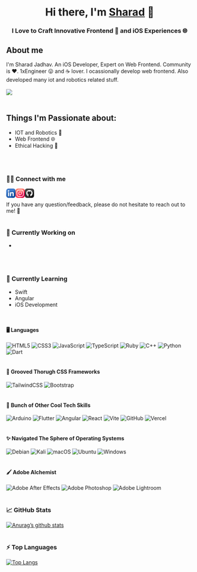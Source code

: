 <h1 align='center'>
    Hi there, I'm <a href="https://portfolio-jadhavsharad.vercel.app/" target=”_blank” rel=”noreferrer”>Sharad</a> 👋
</h1>
<h3 align='center'>
    I Love to Craft Innovative Frontend 🚀 and iOS Experiences 🌐
</h3>

## About me
I'm Sharad Jadhav. An iOS Developer, Expert on Web Frontend. Community is ❤️.  1xEngineer 😛 and ☕ lover.
I ocassionally develop web frontend. Also developed many iot and robotics related stuff.
<br>
<br>
![](https://komarev.com/ghpvc/?username=your-github-jadhavsharad&style=for-the-badge)
<br>
<br>

## Things I'm Passionate about:

<ul>
    <li>
        IOT and Robotics 🤖
    </li>
    <li>
        Web Frontend 🌐
    </li>
    <li>
         Ethical Hacking 🛜
    </li>
</ul>
<br>
<br>

### 🤝🏻 Connect with me

<a href="https://www.linkedin.com/in/sharad-jadhav-b39395250/"><img align="left"  src="https://raw.githubusercontent.com/jadhavsharad/jadhavsharad/main/images/linkedin.png" alt="Sharad | LinkedIn" width="25px"/></a>
<a href="https://www.instagram.com/sharadjadhav670/"><img align="left"  src="https://raw.githubusercontent.com/jadhavsharad/jadhavsharad/main/images/instagram.png" alt="Sharad | Instagram" width="25px"/>
</a>
<a href="https://github.com/jadhavsharad/"><img align="left" src="https://raw.githubusercontent.com/jadhavsharad/jadhavsharad/main/images/github.png" alt="Sharad | Github" width="25px"/>
</a> <br> <br>
If you have any question/feedback, please do not hesitate to reach out to me! 💬 
<br>
<br>


### 🔭 Currently Working on
<ul list-style-type="disc">
    <li>
</ul>
<br>
<br>


### 🌱 Currently Learning

<ul list-style-type="disc">
    <li>
        Swift
    </li>
    <li>
        Angular
    </li>
    <li>
        iOS Development
    </li>
</ul>
<br>

#### 🖥️ Languages
![HTML5](https://img.shields.io/badge/html5-%23E34F26.svg?style=for-the-badge&logo=html5&logoColor=white)
![CSS3](https://img.shields.io/badge/css3-%231572B6.svg?style=for-the-badge&logo=css3&logoColor=white)
![JavaScript](https://img.shields.io/badge/javascript-%23323330.svg?style=for-the-badge&logo=javascript&logoColor=%23F7DF1E)
![TypeScript](https://img.shields.io/badge/typescript-%23007ACC.svg?style=for-the-badge&logo=typescript&logoColor=white)
![Ruby](https://img.shields.io/badge/ruby-%23CC342D.svg?style=for-the-badge&logo=ruby&logoColor=white)
![C++](https://img.shields.io/badge/c++-%2300599C.svg?style=for-the-badge&logo=c%2B%2B&logoColor=white)
![Python](https://img.shields.io/badge/python-3670A0?style=for-the-badge&logo=python&logoColor=ffdd54)
![Dart](https://img.shields.io/badge/dart-%230175C2.svg?style=for-the-badge&logo=dart&logoColor=white)
<br>
<br>


#### 🎨 Grooved Thorugh CSS Frameworks
![TailwindCSS](https://img.shields.io/badge/tailwindcss-%2338B2AC.svg?style=for-the-badge&logo=tailwind-css&logoColor=white)
![Bootstrap](https://img.shields.io/badge/bootstrap-%238511FA.svg?style=for-the-badge&logo=bootstrap&logoColor=white)
<br>
<br>


#### 🫧 Bunch of Other Cool Tech Skills
![Arduino](https://img.shields.io/badge/-Arduino-00979D?style=for-the-badge&logo=Arduino&logoColor=white)
![Flutter](https://img.shields.io/badge/Flutter-%2302569B.svg?style=for-the-badge&logo=Flutter&logoColor=white)
![Angular](https://img.shields.io/badge/angular-%23DD0031.svg?style=for-the-badge&logo=angular&logoColor=white)
![React](https://img.shields.io/badge/react-%2320232a.svg?style=for-the-badge&logo=react&logoColor=%2361DAFB)
![Vite](https://img.shields.io/badge/vite-%23646CFF.svg?style=for-the-badge&logo=vite&logoColor=white)
![GitHub](https://img.shields.io/badge/github-%23121011.svg?style=for-the-badge&logo=github&logoColor=white)
![Vercel](https://img.shields.io/badge/vercel-%23000000.svg?style=for-the-badge&logo=vercel&logoColor=white)
<br>
<br>

#### ✨ Navigated The Sphere of Operating Systems
![Debian](https://img.shields.io/badge/Debian-D70A53?style=for-the-badge&logo=debian&logoColor=white)
![Kali](https://img.shields.io/badge/Kali-268BEE?style=for-the-badge&logo=kalilinux&logoColor=white)
![macOS](https://img.shields.io/badge/mac%20os-000000?style=for-the-badge&logo=macos&logoColor=F0F0F0)
![Ubuntu](https://img.shields.io/badge/Ubuntu-E95420?style=for-the-badge&logo=ubuntu&logoColor=white)
![Windows](https://img.shields.io/badge/Windows-0078D6?style=for-the-badge&logo=windows&logoColor=white)
<br>
<br>

#### 🖌️ Adobe Alchemist
![Adobe After Effects](https://img.shields.io/badge/Adobe%20After%20Effects-9999FF.svg?style=for-the-badge&logo=Adobe%20After%20Effects&logoColor=white)
![Adobe Photoshop](https://img.shields.io/badge/adobe%20photoshop-%2331A8FF.svg?style=for-the-badge&logo=adobe%20photoshop&logoColor=white)
![Adobe Lightroom](https://img.shields.io/badge/Adobe%20Lightroom-31A8FF.svg?style=for-the-badge&logo=Adobe%20Lightroom&logoColor=white)
<br>
<br>

### 📈 GitHub Stats
[![Anurag’s github stats](https://github-readme-stats.vercel.app/api?username=jadhavsharad)](https://github.com/jadhavsharad)
<br>
<br>

### ⚡ Top Languages 
[![Top Langs](https://github-readme-stats.vercel.app/api/top-langs/?username=jadhavsharad&layout=compact)](https://github.com/jadhavsharad)
<br>
